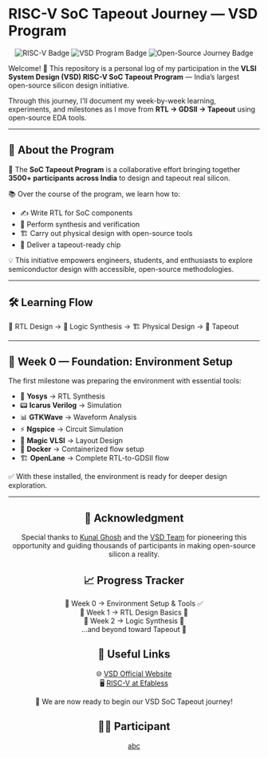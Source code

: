 # **RISC-V SoC Tapeout Journey — VSD Program**
<p align="center">
  <img src="https://img.shields.io/badge/🖥️-RISC--V-blue?style=for-the-badge&logo=riscv" alt="RISC-V Badge">
  <img src="https://img.shields.io/badge/📚-VSD--Program-orange?style=for-the-badge&logo=read-the-docs" alt="VSD Program Badge">
  <img src="https://img.shields.io/badge/⚙️-Open--Source--Journey-green?style=for-the-badge&logo=github" alt="Open-Source Journey Badge">
</p>

Welcome! 🎉
This repository is a personal log of my participation in the **VLSI System Design (VSD) RISC-V SoC Tapeout Program** — India’s largest open-source silicon design initiative.

Through this journey, I’ll document my week-by-week learning, experiments, and milestones as I move from **RTL → GDSII → Tapeout** using open-source EDA tools.

---

## 🌟 About the Program

🚀 The **SoC Tapeout Program** is a collaborative effort bringing together **3500+ participants across India** to design and tapeout real silicon.

📚 Over the course of the program, we learn how to:

* ✍️ Write RTL for SoC components
* 🔄 Perform synthesis and verification
* 🏗️ Carry out physical design with open-source tools
* 🎯 Deliver a tapeout-ready chip

💡 This initiative empowers engineers, students, and enthusiasts to explore semiconductor design with accessible, open-source methodologies.

---

## 🛠️ Learning Flow

📝 RTL Design → 🔄 Logic Synthesis → 🏗️ Physical Design → 🎯 Tapeout

---

## 📅 Week 0 — Foundation: Environment Setup

The first milestone was preparing the environment with essential tools:

* 🧠 **Yosys** → RTL Synthesis
* 📟 **Icarus Verilog** → Simulation
* 📊 **GTKWave** → Waveform Analysis
* ⚡ **Ngspice** → Circuit Simulation
* 🎨 **Magic VLSI** → Layout Design
* 🐳 **Docker** → Containerized flow setup
* 🏗️ **OpenLane** → Complete RTL-to-GDSII flow

✅ With these installed, the environment is ready for deeper design exploration.

---


<div style="text-align: center;">

  <h2 style="text-align: center;">🙏 Acknowledgment</h2>
  <p style="text-align: center;">
    Special thanks to <a href="https://github.com/kunalg123">Kunal Ghosh</a> and the 
    <a href="https://vsdiat.vlsisystemdesign.com/">VSD Team</a> for pioneering this opportunity and guiding thousands of participants in making open-source silicon a reality.
  </p>

  <h2 style="text-align: center;">📈 Progress Tracker</h2>
  <p style="text-align: center;">
    📅 Week 0 → Environment Setup & Tools ✅<br>
    📅 Week 1 → RTL Design Basics 🚧<br>
    📅 Week 2 → Logic Synthesis 🚧<br>
    …and beyond toward Tapeout 🚀
  </p>

  <h2 style="text-align: center;">🔗 Useful Links</h2>
  <p style="text-align: center;">
    🌐 <a href="https://vsdiat.vlsisystemdesign.com/">VSD Official Website</a><br>
    🖥️ <a href="https://efabless.com">RISC-V at Efabless</a>
  </p>

  <p style="text-align: center;">🚀 We are now ready to begin our VSD SoC Tapeout journey!</p>

  <h2 style="text-align: center;">👨‍💻 Participant</h2>
  <p style="text-align: center;">
    <a href="https://github.com/HandyLatcher">abc</a>
  </p>

</div>




